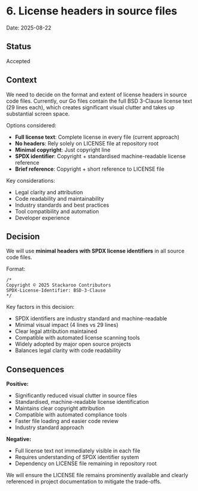 # 6. License headers in source files

Date: 2025-08-22

## Status

Accepted

## Context

We need to decide on the format and extent of license headers in source code files. Currently, our Go files contain the full BSD 3-Clause license text (29 lines each), which creates significant visual clutter and takes up substantial screen space.

Options considered:
- **Full license text**: Complete license in every file (current approach)
- **No headers**: Rely solely on LICENSE file at repository root
- **Minimal copyright**: Just copyright line
- **SPDX identifier**: Copyright + standardised machine-readable license reference
- **Brief reference**: Copyright + short reference to LICENSE file

Key considerations:
- Legal clarity and attribution
- Code readability and maintainability
- Industry standards and best practices
- Tool compatibility and automation
- Developer experience

## Decision

We will use **minimal headers with SPDX license identifiers** in all source code files.

Format:
```
/*
Copyright © 2025 Stackaroo Contributors
SPDX-License-Identifier: BSD-3-Clause
*/
```

Key factors in this decision:
- SPDX identifiers are industry standard and machine-readable
- Minimal visual impact (4 lines vs 29 lines)
- Clear legal attribution maintained
- Compatible with automated license scanning tools
- Widely adopted by major open source projects
- Balances legal clarity with code readability

## Consequences

**Positive:**
- Significantly reduced visual clutter in source files
- Standardised, machine-readable license identification
- Maintains clear copyright attribution
- Compatible with automated compliance tools
- Faster file loading and easier code review
- Industry standard approach

**Negative:**
- Full license text not immediately visible in each file
- Requires understanding of SPDX identifier system
- Dependency on LICENSE file remaining in repository root

We will ensure the LICENSE file remains prominently available and clearly referenced in project documentation to mitigate the trade-offs.
